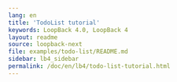 ```yaml
---
lang: en
title: 'TodoList tutorial'
keywords: LoopBack 4.0, LoopBack 4
layout: readme
source: loopback-next
file: examples/todo-list/README.md
sidebar: lb4_sidebar
permalink: /doc/en/lb4/todo-list-tutorial.html
---
```

